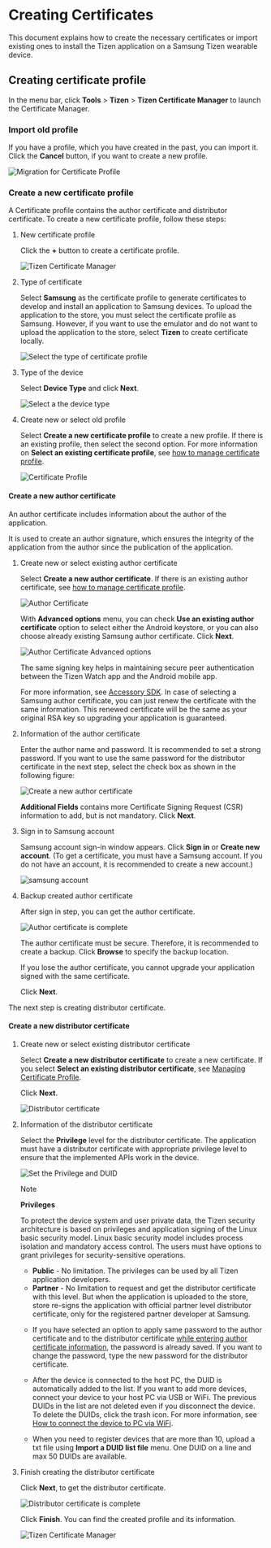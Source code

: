 # Creating Certificates

This document explains how to create the necessary certificates or import existing ones to install the Tizen application on a Samsung Tizen wearable device.

## Creating certificate profile

In the menu bar, click **Tools** > **Tizen** > **Tizen Certificate Manager** to launch the Certificate Manager.

### Import old profile

If you have a profile, which you have created in the past, you can import it. Click the **Cancel** button, if you want to create a new profile.

![Migration for Certificate Profile](media/certification_guide3.png)

### Create a new certificate profile

A Certificate profile contains the author certificate and distributor certificate. To create a new certificate profile, follow these steps:

1. New certificate profile

    Click the **+** button to create a certificate profile.

    ![Tizen Certificate Manager](media/certification_guide4.png)

2. Type of certificate

    Select **Samsung** as the certificate profile to generate certificates to develop and install an application to Samsung devices. To upload the application to the store, you must select the certificate profile as Samsung.
    However, if you want to use the emulator and do not want to upload the application to the store, select **Tizen** to create certificate locally.

    ![Select the type of certificate profile](media/certification_guide5.png)

3. Type of the device

    Select **Device Type** and click **Next**.

    ![Select a the device type](media/certification_guide6.png)

4. <a name="create_new_or_select_old_profile"></a>Create new or select old profile

    Select **Create a new certificate profile** to create a new profile. If there is an existing profile, then select the second option. For more information on **Select an existing certificate profile**, see [how to manage certificate profile](managing-certificate-profile.md).

    ![Certificate Profile](media/certification_guide7.png)

#### Create a new author certificate

An author certificate includes information about the author of the application.

It is used to create an author signature, which ensures the integrity of the application from the author since the publication of the application.

1. Create new or select existing author certificate

    Select **Create a new author certificate**. If there is an existing author certificate, see [how to manage certificate profile](managing-certificate-profile.md).

    ![Author Certificate](media/certification_guide8.png)

    With **Advanced options** menu, you can check **Use an existing author certificate** option to select either the Android keystore, or you can also choose already existing Samsung author certificate. Click **Next**.

    ![Author Certificate Advanced options](media/certification_guide8-2.png)

    The same signing key helps in maintaining secure peer authentication between the Tizen Watch app and the Android mobile app.

    For more information, see [Accessory SDK](https://developer.samsung.com/galaxy/accessory). In case of selecting a Samsung author certificate, you can just renew the certificate with the same information. This renewed certificate will be the same as your original RSA key so upgrading your application is guaranteed.

2. <a name="information_of_the_author_certificate"></a>Information of the author certificate

    Enter the author name and password. It is recommended to set a strong password. If you want to use the same password for the distributor certificate in the next step, select the check box as shown in the following figure:

    ![Create a new author certificate](media/certification_guide9.png)

    **Additional Fields** contains more Certificate Signing Request (CSR) information to add, but is not mandatory.
    Click **Next**.

3. Sign in to Samsung account

    Samsung account sign-in window appears. Click **Sign in** or **Create new account**. (To get a certificate, you must have a Samsung account. If you do not have an account, it is recommended to create a new account.)

    ![samsung account](media/certification_guide11.png)

4. Backup created author certificate

    After sign in step, you can get the author certificate.

    ![Author certificate is complete](media/certification_guide12.png)

    The author certificate must be secure. Therefore, it is recommended to create a backup. Click **Browse** to specify the backup location.

    If you lose the author certificate, you cannot upgrade your application signed with the same certificate.

    Click **Next**.

The next step is creating distributor certificate.

#### Create a new distributor certificate

1. <a name="create_new_or_select_existing_distributor_certificate"></a>Create new or select existing distributor certificate

    Select **Create a new distributor certificate** to create a new certificate. If you select **Select an existing distributor certificate**, see [Managing Certificate Profile](managing-certificate-profile.md).

    Click **Next**.

    ![Distributor certificate](media/certification_guide13.png)

2. Information of the distributor certificate

    Select the **Privilege** level for the distributor certificate. The application must have a distributor certificate with appropriate privilege level to ensure that the implemented APIs work in the device.

    ![Set the Privilege and DUID](media/certification_guide15.png)

    > [!NOTE]
    > **Privileges**
    >
    > To protect the device system and user private data, the Tizen security architecture is based on privileges and application signing of the Linux basic security model. Linux  basic security model includes process isolation and mandatory access control. The users must have options to grant privileges for security-sensitive operations.
    >
    > - **Public** - No limitation. The privileges can be used by all Tizen application developers.
    > - **Partner** - No limitation to request and get the distributor certificate with this level. But when the application is uploaded to the store, store re-signs the application with official partner level distributor certificate, only for the registered partner developer at Samsung.

    - If you have selected an option to apply same password to the author certificate and to the distributor certificate [while entering author certificate information](#information_of_the_author_certificate), the password is already saved. If you want to change the password, type the new password for the distributor certificate.

    - After the device is connected to the host PC, the DUID is automatically added to the list. If you want to add more devices, connect your device to your host PC via USB or WiFi. The previous DUIDs in the list are not deleted even if you disconnect the device. To delete the DUIDs, click the trash icon. For more information, see [How to connect the device to PC via WiFi](../wearable-connection/index.md).

    - When you need to register devices that are more than 10, upload a txt file using **Import a DUID list file** menu. One DUID on a line and max 50 DUIDs are available.

3. Finish creating the distributor certificate

    Click **Next**, to get the distributor certificate.

    ![Distributor certificate is complete](media/certification_guide16.png)

    Click **Finish**. You can find the created profile and its information.

    ![Tizen Certificate Manager](media/certification_guide17.png)
